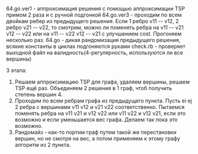 64.go.ver1 - аппроксимация решения с помощью аппроксимации TSP примом 2 раза и 
с ручной подгонкой
64.go.ver3 - проходим по всем двойкам ребер из предыдущего решения. 
Если 1 ребро v11 -- v12, 2 ребро v21 -- v22, то смотрим, можно ли поменять
ребра на v11 -- v21 v12 -- v22 или на v11 -- v22 v12 -- v21 с улучшением cost.
Прогоняем несколько раз.
64.go - дикая рандомизация предыдущего решения, всякие константы в циклах
подгоняются руками
check.rb - проверяет выходной файл на валидность(4-регулярность, используются
ли все вершины)


3 этапа:
1. Решаем аппроксимацию TSP для графа, удаляем вершины, решаем TSP ещё раз. Объединяем 2 решения в 1 граф, чтоб получить степень вершин 4.
2. Проходим по всем ребрам графа из предыдущего пункта. Пусть ei ej 2 ребра с вершинами v11 v12 и v21 v22 соответственно. Пытаемся поменять ребра на v11 v21 и v12 v22 или v11 v22 и v12 v21, если это возможно и если уменьшается вес графа. Делаем так пока это возможно.
3. Рандомайз - как-то портим граф путем такой же перестановки вершин, но не смотря на вес, а потом применяем к этому графу алгоритм из 2 пункта.